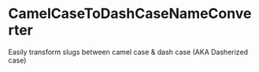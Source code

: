 # CamelCaseToDashCaseNameConverter
Easily transform slugs between camel case &amp; dash case (AKA Dasherized case)
